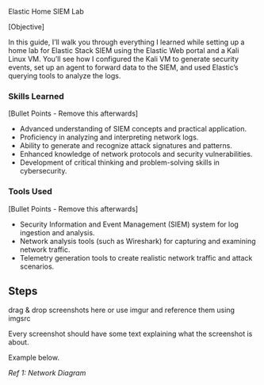 Elastic Home SIEM Lab

[Objective]

In this guide, I’ll walk you through everything I learned while setting up a home lab for Elastic Stack SIEM using the Elastic Web portal and a Kali Linux VM. You’ll see how I configured the Kali VM to generate security events, set up an agent to forward data to the SIEM, and used Elastic’s querying tools to analyze the logs.

### Skills Learned
[Bullet Points - Remove this afterwards]

- Advanced understanding of SIEM concepts and practical application.
- Proficiency in analyzing and interpreting network logs.
- Ability to generate and recognize attack signatures and patterns.
- Enhanced knowledge of network protocols and security vulnerabilities.
- Development of critical thinking and problem-solving skills in cybersecurity.

### Tools Used
[Bullet Points - Remove this afterwards]

- Security Information and Event Management (SIEM) system for log ingestion and analysis.
- Network analysis tools (such as Wireshark) for capturing and examining network traffic.
- Telemetry generation tools to create realistic network traffic and attack scenarios.

## Steps
drag & drop screenshots here or use imgur and reference them using imgsrc

Every screenshot should have some text explaining what the screenshot is about.

Example below.

*Ref 1: Network Diagram*
